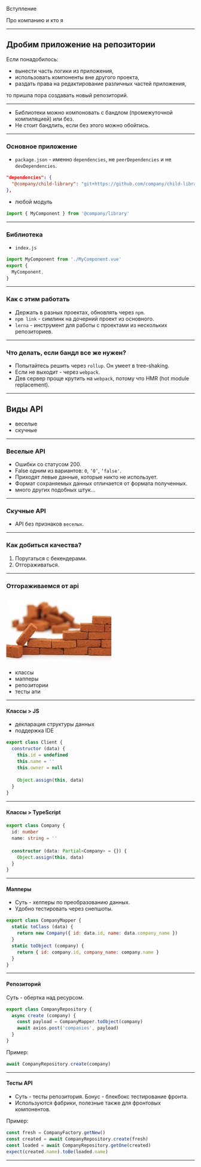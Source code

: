<!-- $theme: gaia -->

Вступление

Про компанию и кто я

-----

## Дробим приложение на репозитории

Если понадобилось:

* вынести часть логики из приложения, 
* использовать компоненты вне другого проекта,
* раздать права на редактирование различных частей приложения,

то пришла пора создавать новый репозиторий.

--------

* Библиотеки можно компоновать с бандлом (промежуточной компиляцией) или без.
* Не стоит бандлить, если без этого можно обойтись.

--------

### Основное приложение

* `package.json` - именно `dependencies`, не `peerDependencies` и не `devDependencies`.
```json
"dependencies": {
  "@company/child-library": "git+https://github.com/company/child-library.git"
},
```

* любой модуль
```js
import { MyComponent } from '@company/library'
```

--------

### Библиотека

* `index.js`
```js
import MyComponent from './MyComponent.vue'
export {
  MyComponent,
}
```

--------

### Как с этим работать

* Держать в разных проектах, обновлять через `npm`.
* `npm link` - симлинк на дочерний проект из основного.
* `lerna` - инструмент для работы с проектами из нескольких репозиториев.

-----

### Что делать, если бандл все же нужен?

* Попытайтесь решить через `rollup`. Он умеет в tree-shaking.
* Если не выходит - через `webpack`.
* Дев сервер проще крутить на `webpack`, потому что HMR (hot module replacement).

-----


## Виды API

* веселые
* скучные

-----

### Веселые API

* Ошибки со статусом 200.
* False одним из вариантов: `0`, `‘0’`, `‘false'`.
* Приходят левые данные, которые никто не использует.
* Формат сохраняемых данных отличается от формата полученных.
* много других подобных штук...

-----

### Скучные API

* API без признаков `веселых`.

-----

### Как добиться качества?

1. Поругаться с бекендерами.
2. Отгораживаться.

-----

### Отгораживаемся от api

![](brick-wall.jpg)

* классы
* мапперы
* репозитории
* тесты апи

-----

#### Классы > JS

* декларация структуры данных
* поддержка IDE

```js
export class Client {
  constructor (data) {
    this.id = undefined
    this.name = ''
    this.owner = null
    
    Object.assign(this, data) 
  }
}
```

-----

#### Классы > TypeScript

```typescript
export class Company {
  id: number
  name: string = ''

  constructor (data: Partial<Company> = {}) {
    Object.assign(this, data)
  }
}
```


-----

#### Мапперы

* Суть - хелперы по преобразованию данных.
* Удобно тестировать через снепшоты.

```js
export class CompanyMapper {
  static toClass (data) {
    return new Company({ id: data.id, name: data.company_name })
  }
  static toObject (company) {
    return { id: company.id, company_name: company.name }
  }
}
```

-----

#### Репозиторий

Суть - обертка над ресурсом.

```js
export class CompanyRepository {
  async create (company) {
    const payload = CompanyMapper.toObject(company)
    await axios.post('companies', payload)
  }
}
```

Пример:

```js
await CompanyRepository.create(company)
```
-----

#### Тесты API

* Суть - тесты репозитория. Бонус - блекбокс тестирование фронта.
* Используются фабрики, полезные также для фронтовых компонентов.

Пример:
```js
const fresh = CompanyFactory.getNew()
const сreated = await CompanyRepository.create(fresh)
const loaded = await CompanyRepository.getOne(сreated)
expect(сreated.name).toBe(loaded.name)
```

-----


